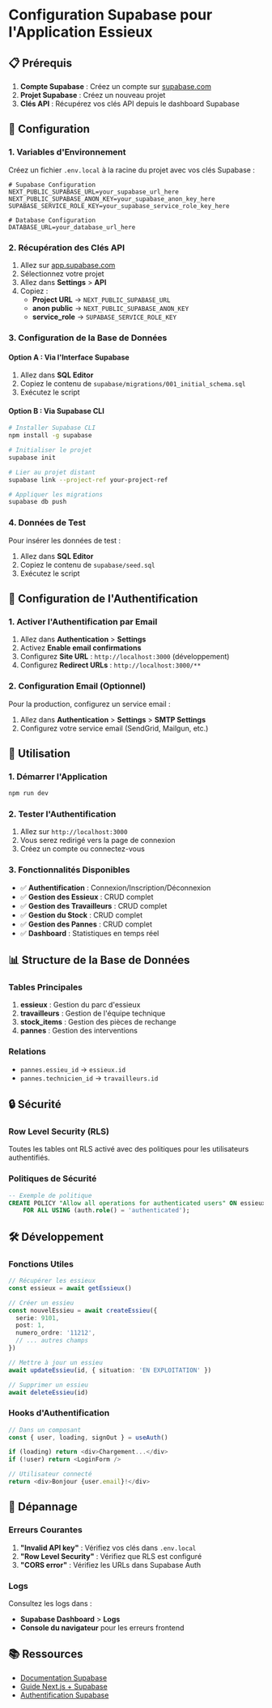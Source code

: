 # Configuration Supabase pour l'Application Essieux

## 📋 Prérequis

1. **Compte Supabase** : Créez un compte sur [supabase.com](https://supabase.com)
2. **Projet Supabase** : Créez un nouveau projet
3. **Clés API** : Récupérez vos clés API depuis le dashboard Supabase

## 🔧 Configuration

### 1. Variables d'Environnement

Créez un fichier `.env.local` à la racine du projet avec vos clés Supabase :

```env
# Supabase Configuration
NEXT_PUBLIC_SUPABASE_URL=your_supabase_url_here
NEXT_PUBLIC_SUPABASE_ANON_KEY=your_supabase_anon_key_here
SUPABASE_SERVICE_ROLE_KEY=your_supabase_service_role_key_here

# Database Configuration
DATABASE_URL=your_database_url_here
```

### 2. Récupération des Clés API

1. Allez sur [app.supabase.com](https://app.supabase.com)
2. Sélectionnez votre projet
3. Allez dans **Settings** > **API**
4. Copiez :
   - **Project URL** → `NEXT_PUBLIC_SUPABASE_URL`
   - **anon public** → `NEXT_PUBLIC_SUPABASE_ANON_KEY`
   - **service_role** → `SUPABASE_SERVICE_ROLE_KEY`

### 3. Configuration de la Base de Données

#### Option A : Via l'Interface Supabase
1. Allez dans **SQL Editor**
2. Copiez le contenu de `supabase/migrations/001_initial_schema.sql`
3. Exécutez le script

#### Option B : Via Supabase CLI
```bash
# Installer Supabase CLI
npm install -g supabase

# Initialiser le projet
supabase init

# Lier au projet distant
supabase link --project-ref your-project-ref

# Appliquer les migrations
supabase db push
```

### 4. Données de Test

Pour insérer les données de test :
1. Allez dans **SQL Editor**
2. Copiez le contenu de `supabase/seed.sql`
3. Exécutez le script

## 🔐 Configuration de l'Authentification

### 1. Activer l'Authentification par Email

1. Allez dans **Authentication** > **Settings**
2. Activez **Enable email confirmations**
3. Configurez **Site URL** : `http://localhost:3000` (développement)
4. Configurez **Redirect URLs** : `http://localhost:3000/**`

### 2. Configuration Email (Optionnel)

Pour la production, configurez un service email :
1. Allez dans **Authentication** > **Settings** > **SMTP Settings**
2. Configurez votre service email (SendGrid, Mailgun, etc.)

## 🚀 Utilisation

### 1. Démarrer l'Application

```bash
npm run dev
```

### 2. Tester l'Authentification

1. Allez sur `http://localhost:3000`
2. Vous serez redirigé vers la page de connexion
3. Créez un compte ou connectez-vous

### 3. Fonctionnalités Disponibles

- ✅ **Authentification** : Connexion/Inscription/Déconnexion
- ✅ **Gestion des Essieux** : CRUD complet
- ✅ **Gestion des Travailleurs** : CRUD complet
- ✅ **Gestion du Stock** : CRUD complet
- ✅ **Gestion des Pannes** : CRUD complet
- ✅ **Dashboard** : Statistiques en temps réel

## 📊 Structure de la Base de Données

### Tables Principales

1. **essieux** : Gestion du parc d'essieux
2. **travailleurs** : Gestion de l'équipe technique
3. **stock_items** : Gestion des pièces de rechange
4. **pannes** : Gestion des interventions

### Relations

- `pannes.essieu_id` → `essieux.id`
- `pannes.technicien_id` → `travailleurs.id`

## 🔒 Sécurité

### Row Level Security (RLS)

Toutes les tables ont RLS activé avec des politiques pour les utilisateurs authentifiés.

### Politiques de Sécurité

```sql
-- Exemple de politique
CREATE POLICY "Allow all operations for authenticated users" ON essieux
    FOR ALL USING (auth.role() = 'authenticated');
```

## 🛠️ Développement

### Fonctions Utiles

```typescript
// Récupérer les essieux
const essieux = await getEssieux()

// Créer un essieu
const nouvelEssieu = await createEssieu({
  serie: 9101,
  post: 1,
  numero_ordre: '11212',
  // ... autres champs
})

// Mettre à jour un essieu
await updateEssieu(id, { situation: 'EN EXPLOITATION' })

// Supprimer un essieu
await deleteEssieu(id)
```

### Hooks d'Authentification

```typescript
// Dans un composant
const { user, loading, signOut } = useAuth()

if (loading) return <div>Chargement...</div>
if (!user) return <LoginForm />

// Utilisateur connecté
return <div>Bonjour {user.email}!</div>
```

## 🚨 Dépannage

### Erreurs Courantes

1. **"Invalid API key"** : Vérifiez vos clés dans `.env.local`
2. **"Row Level Security"** : Vérifiez que RLS est configuré
3. **"CORS error"** : Vérifiez les URLs dans Supabase Auth

### Logs

Consultez les logs dans :
- **Supabase Dashboard** > **Logs**
- **Console du navigateur** pour les erreurs frontend

## 📚 Ressources

- [Documentation Supabase](https://supabase.com/docs)
- [Guide Next.js + Supabase](https://supabase.com/docs/guides/getting-started/quickstarts/nextjs)
- [Authentification Supabase](https://supabase.com/docs/guides/auth)
